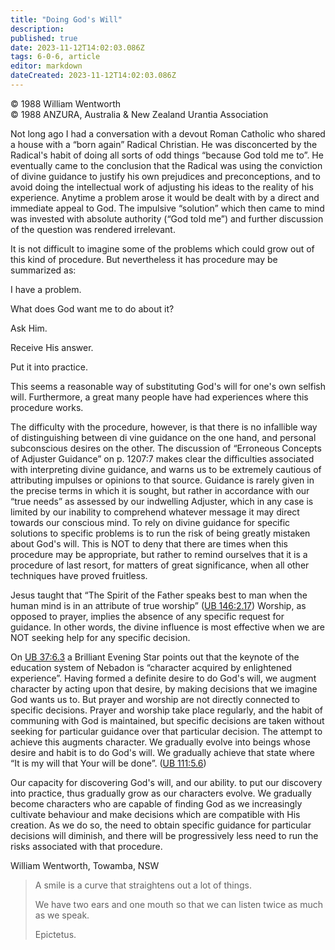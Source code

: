 ```yaml
---
title: "Doing God's Will"
description: 
published: true
date: 2023-11-12T14:02:03.086Z
tags: 6-0-6, article
editor: markdown
dateCreated: 2023-11-12T14:02:03.086Z
---
```


<p class="v-card v-sheet theme--light gray lighten-3 px-2 py-1">© 1988 William Wentworth<br>© 1988 ANZURA, Australia & New Zealand Urantia Association</p>

Not long ago I had a conversation with a devout Roman Catholic who shared a house with a “born again” Radical Christian. He was disconcerted by the Radical's habit of doing all sorts of odd things “because God told me to”. He eventually came to the conclusion that the Radical was using the conviction of divine guidance to justify his own prejudices and preconceptions, and to avoid doing the intellectual work of adjusting his ideas to the reality of his experience. Anytime a problem arose it would be dealt with by a direct and immediate appeal to God. The impulsive “solution” which then came to mind was invested with absolute authority (“God told me”) and further discussion of the question was rendered irrelevant.

It is not difficult to imagine some of the problems which could grow out of this kind of procedure. But nevertheless it has procedure may be summarized as:

I have a problem.

What does God want me to do about it?

Ask Him.

Receive His answer.

Put it into practice.

This seems a reasonable way of substituting God's will for one's own selfish will. Furthermore, a great many people have had experiences where this procedure works.

The difficulty with the procedure, however, is that there is no infallible way of distinguishing between di vine guidance on the one hand, and personal subconscious desires on the other. The discussion of “Erroneous Concepts of Adjuster Guidance” on p. 1207:7 makes clear the difficulties associated with interpreting divine guidance, and warns us to be extremely cautious of attributing impulses or opinions to that source. Guidance is rarely given in the precise terms in which it is sought, but rather in accordance with our “true needs” as assessed by our indwelling Adjuster, which in any case is limited by our inability to comprehend whatever message it may direct towards our conscious mind. To rely on divine guidance for specific solutions to specific problems is to run the risk of being greatly mistaken about God's will. This is NOT to deny that there are times when this procedure may be appropriate, but rather to remind ourselves that it is a procedure of last resort, for matters of great significance, when all other techniques have proved fruitless.

Jesus taught that “The Spirit of the Father speaks best to man when the human mind is in an attribute of true worship” ([UB 146:2.17](/en/The_Urantia_Book/146#p2_17)) Worship, as opposed to prayer, implies the absence of any specific request for guidance. In other words, the divine influence is most effective when we are NOT seeking help for any specific decision.

On [UB 37:6.3](/en/The_Urantia_Book/37#p6_3) a Brilliant Evening Star points out that the keynote of the education system of Nebadon is “character acquired by enlightened experience”. Having formed a definite desire to do God's will, we augment character by acting upon that desire, by making decisions that we imagine God wants us to. But prayer and worship are not directly connected to specific decisions. Prayer and worship take place regularly, and the habit of communing with God is maintained, but specific decisions are taken without seeking for particular guidance over that particular decision. The attempt to achieve this augments character. We gradually evolve into beings whose desire and habit is to do God's will. We gradually achieve that state where “It is my will that Your will be done”. ([UB 111:5.6](/en/The_Urantia_Book/111#p5_6))

Our capacity for discovering God's will, and our ability. to put our discovery into practice, thus gradually grow as our characters evolve. We gradually become characters who are capable of finding God as we increasingly cultivate behaviour and make decisions which are compatible with His creation. As we do so, the need to obtain specific guidance for particular decisions will diminish, and there will be progressively less need to run the risks associated with that procedure.

William Wentworth, Towamba, NSW

> A smile is a curve that straightens out a lot of things.
> 
> We have two ears and one mouth so that we can listen twice as much as we speak.
> 
> Epictetus.